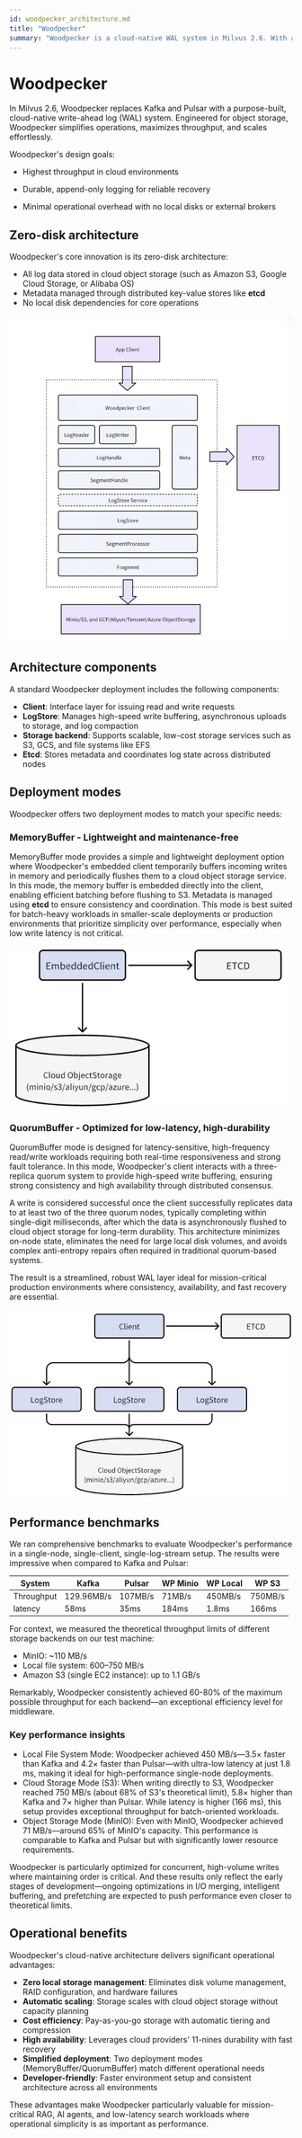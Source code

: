 ```yaml
---
id: woodpecker_architecture.md
title: "Woodpecker"
summary: "Woodpecker is a cloud-native WAL system in Milvus 2.6. With a zero-disk architecture and two deployment modes, it delivers high throughput, low operational overhead, and seamless scalability on object storage."
---
```


# Woodpecker

In Milvus 2.6, Woodpecker replaces Kafka and Pulsar with a purpose-built, cloud-native write-ahead log (WAL) system. Engineered for object storage, Woodpecker simplifies operations, maximizes throughput, and scales effortlessly.

Woodpecker's design goals:

- Highest throughput in cloud environments

- Durable, append-only logging for reliable recovery

- Minimal operational overhead with no local disks or external brokers

## Zero-disk architecture

Woodpecker's core innovation is its zero-disk architecture:

- All log data stored in cloud object storage (such as Amazon S3, Google Cloud Storage, or Alibaba OS)
- Metadata managed through distributed key-value stores like **etcd**
- No local disk dependencies for core operations

![woodpecker layers](../../../../assets/woodpecker_layers.png "woodpecker layers.")

## Architecture components

A standard Woodpecker deployment includes the following components:

- **Client**: Interface layer for issuing read and write requests
- **LogStore**: Manages high-speed write buffering, asynchronous uploads to storage, and log compaction
- **Storage backend**: Supports scalable, low-cost storage services such as S3, GCS, and file systems like EFS
- **Etcd**: Stores metadata and coordinates log state across distributed nodes

## Deployment modes

Woodpecker offers two deployment modes to match your specific needs:

### MemoryBuffer - Lightweight and maintenance-free

MemoryBuffer mode provides a simple and lightweight deployment option where Woodpecker's embedded client temporarily buffers incoming writes in memory and periodically flushes them to a cloud object storage service. In this mode, the memory buffer is embedded directly into the client, enabling efficient batching before flushing to S3. Metadata is managed using **etcd** to ensure consistency and coordination. This mode is best suited for batch-heavy workloads in smaller-scale deployments or production environments that prioritize simplicity over performance, especially when low write latency is not critical.

![woodpecker memory mode deployment](../../../../assets/woodpecker_memorybuffer_mode_deployment.png "woodpecker memory mode deployment.")

### QuorumBuffer - Optimized for low-latency, high-durability

QuorumBuffer mode is designed for latency-sensitive, high-frequency read/write workloads requiring both real-time responsiveness and strong fault tolerance. In this mode, Woodpecker's client interacts with a three-replica quorum system to provide high-speed write buffering, ensuring strong consistency and high availability through distributed consensus.

A write is considered successful once the client successfully replicates data to at least two of the three quorum nodes, typically completing within single-digit milliseconds, after which the data is asynchronously flushed to cloud object storage for long-term durability. This architecture minimizes on-node state, eliminates the need for large local disk volumes, and avoids complex anti-entropy repairs often required in traditional quorum-based systems.

The result is a streamlined, robust WAL layer ideal for mission-critical production environments where consistency, availability, and fast recovery are essential.

![woodpecker quorum mode deployment](../../../../assets/woodpecker_quorumbuffer_mode_deployment.png "woodpecker memory mode deployment.")

## Performance benchmarks

We ran comprehensive benchmarks to evaluate Woodpecker's performance in a single-node, single-client, single-log-stream setup. The results were impressive when compared to Kafka and Pulsar:

| System     | Kafka      | Pulsar  | WP Minio | WP Local | WP S3   |
| ---------- | ---------- | ------- | -------- | -------- | ------- |
| Throughput | 129.96MB/s | 107MB/s | 71MB/s   | 450MB/s  | 750MB/s |
| latency    | 58ms       | 35ms    | 184ms    | 1.8ms    | 166ms   |

For context, we measured the theoretical throughput limits of different storage backends on our test machine:

- MinIO: ~110 MB/s
- Local file system: 600–750 MB/s
- Amazon S3 (single EC2 instance): up to 1.1 GB/s

Remarkably, Woodpecker consistently achieved 60-80% of the maximum possible throughput for each backend—an exceptional efficiency level for middleware.

### Key performance insights

- Local File System Mode: Woodpecker achieved 450 MB/s—3.5× faster than Kafka and 4.2× faster than Pulsar—with ultra-low latency at just 1.8 ms, making it ideal for high-performance single-node deployments.
- Cloud Storage Mode (S3): When writing directly to S3, Woodpecker reached 750 MB/s (about 68% of S3's theoretical limit), 5.8× higher than Kafka and 7× higher than Pulsar. While latency is higher (166 ms), this setup provides exceptional throughput for batch-oriented workloads.
- Object Storage Mode (MinIO): Even with MinIO, Woodpecker achieved 71 MB/s—around 65% of MinIO's capacity. This performance is comparable to Kafka and Pulsar but with significantly lower resource requirements.

Woodpecker is particularly optimized for concurrent, high-volume writes where maintaining order is critical. And these results only reflect the early stages of development—ongoing optimizations in I/O merging, intelligent buffering, and prefetching are expected to push performance even closer to theoretical limits.

## Operational benefits

Woodpecker's cloud-native architecture delivers significant operational advantages:

- **Zero local storage management**: Eliminates disk volume management, RAID configuration, and hardware failures
- **Automatic scaling**: Storage scales with cloud object storage without capacity planning
- **Cost efficiency**: Pay-as-you-go storage with automatic tiering and compression
- **High availability**: Leverages cloud providers' 11-nines durability with fast recovery
- **Simplified deployment**: Two deployment modes (MemoryBuffer/QuorumBuffer) match different operational needs
- **Developer-friendly**: Faster environment setup and consistent architecture across all environments

These advantages make Woodpecker particularly valuable for mission-critical RAG, AI agents, and low-latency search workloads where operational simplicity is as important as performance.
